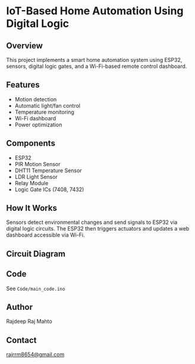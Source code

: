 # IoT-Based Home Automation Using Digital Logic

## Overview
This project implements a smart home automation system using ESP32, sensors, digital logic gates, and a Wi-Fi-based remote control dashboard.

## Features
- Motion detection
- Automatic light/fan control
- Temperature monitoring
- Wi-Fi dashboard
- Power optimization

## Components
- ESP32
- PIR Motion Sensor
- DHT11 Temperature Sensor
- LDR Light Sensor
- Relay Module
- Logic Gate ICs (7408, 7432)

## How It Works
Sensors detect environmental changes and send signals to ESP32 via digital logic circuits. The ESP32 then triggers actuators and updates a web dashboard accessible via Wi-Fi.

## Circuit Diagram


## Code
See `Code/main_code.ino`

## Author
Rajdeep Raj Mahto

## Contact
rajrrm8654@gmail.com

